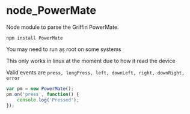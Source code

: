 node_PowerMate
==============

Node module to parse the Griffin PowerMate.

```npm install PowerMate```

You may need to run as root on some systems

This only works in linux at the moment due to how it read the device

Valid events are ```press, longPress, left, downLeft, right, downRight, error```

```javascript
var pm = new PowerMate();
pm.on('press', function() {
    console.log('Pressed');
});
```
